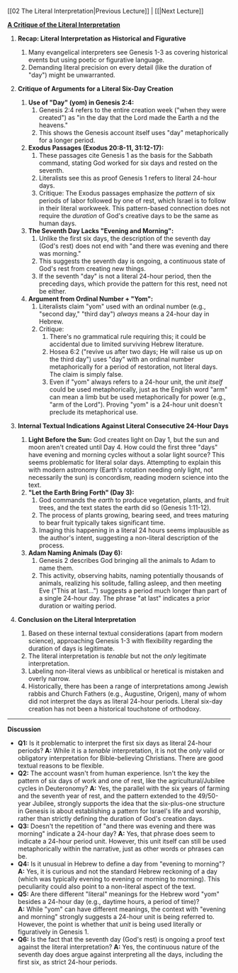 ﻿[[02 The Literal Interpretation|Previous Lecture]] | [[|Next Lecture]]

**[A Critique of the Literal Interpretation](https://www.youtube.com/watch?v=Xz6o_MaiXB0)**

1. **Recap: Literal Interpretation as Historical and Figurative**
    1. Many evangelical interpreters see Genesis 1-3 as covering historical events but using poetic or figurative language.
    2. Demanding literal precision on every detail (like the duration of "day") might be unwarranted.

2. **Critique of Arguments for a Literal Six-Day Creation**
    1. **Use of "Day" (yom) in Genesis 2:4:**
        1. Genesis 2:4 refers to the entire creation week ("when they were created") as "in the day that the Lord made the Earth a nd the heavens."
        2. This shows the Genesis account itself uses "day" metaphorically for a longer period.
    2. **Exodus Passages (Exodus 20:8-11, 31:12-17):**
        1. These passages cite Genesis 1 as the basis for the Sabbath command, stating God worked for six days and rested on the seventh.
        2. Literalists see this as proof Genesis 1 refers to literal 24-hour days.
        3. Critique: The Exodus passages emphasize the *pattern* of six periods of labor followed by one of rest, which Israel is to follow in their literal workweek. This pattern-based connection does not require the *duration* of God's creative days to be the same as human days.
    3. **The Seventh Day Lacks "Evening and Morning":**
        1. Unlike the first six days, the description of the seventh day (God's rest) does not end with "and there was evening and there was morning."
        2. This suggests the seventh day is ongoing, a continuous state of God's rest from creating new things.
        3. If the seventh "day" is not a literal 24-hour period, then the preceding days, which provide the pattern for this rest, need not be either.
    4. **Argument from Ordinal Number + "Yom":**
        1. Literalists claim "yom" used with an ordinal number (e.g., "second day," "third day") *always* means a 24-hour day in Hebrew.    
        2. Critique:
            1. There's no grammatical rule requiring this; it could be accidental due to limited surviving Hebrew literature.
            2. Hosea 6:2 ("revive us after two days; He will raise us up on the third day") uses "day" with an ordinal number metaphorically for a period of restoration, not literal days. The claim is simply false.
            3. Even if "yom" always refers to a 24-hour unit, the *unit itself* could be used metaphorically, just as the English word "arm" can mean a limb but be used metaphorically for power (e.g., "arm of the Lord"). Proving "yom" is a 24-hour unit doesn't preclude its metaphorical use.

3. **Internal Textual Indications Against Literal Consecutive 24-Hour Days**
    1. **Light Before the Sun:** God creates light on Day 1, but the sun and moon aren't created until Day 4. How could the first three "days" have evening and morning cycles without a solar light source? This seems problematic for literal solar days. Attempting to explain this with modern astronomy (Earth's rotation needing only light, not necessarily the sun) is concordism, reading modern science into the text.    
    2. **"Let the Earth Bring Forth" (Day 3):**
        1. God commands the *earth* to produce vegetation, plants, and fruit trees, and the text states the earth did so (Genesis 1:11-12). 
        2. The process of plants growing, bearing seed, and trees maturing to bear fruit typically takes significant time.
        3. Imaging this happening in a literal 24 hours seems implausible as the author's intent, suggesting a non-literal description of the process.
    3. **Adam Naming Animals (Day 6):**
        1. Genesis 2 describes God bringing all the animals to Adam to name them.
        2. This activity, observing habits, naming potentially thousands of animals, realizing his solitude, falling asleep, and then meeting Eve ("This at last...") suggests a period much longer than part of a single 24-hour day. The phrase "at last" indicates a prior duration or waiting period.

4. **Conclusion on the Literal Interpretation**
    1. Based on these internal textual considerations (apart from modern science), approaching Genesis 1-3 with flexibility regarding the duration of days is legitimate.
    2. The literal interpretation is *tenable* but not the *only* legitimate interpretation.
    3. Labeling non-literal views as unbiblical or heretical is mistaken and overly narrow.
    4. Historically, there has been a range of interpretations among Jewish rabbis and Church Fathers (e.g., Augustine, Origen), many of whom did not interpret the days as literal 24-hour periods. Literal six-day creation has not been a historical touchstone of orthodoxy.        

---

**Discussion**

- **Q1:** Is it problematic to interpret the first six days as literal 24-hour periods?
  **A:** While it is a *tenable* interpretation, it is not the *only* valid or obligatory interpretation for Bible-believing Christians. There are good textual reasons to be flexible.
- **Q2:** The account wasn't from human experience. Isn't the key the pattern of six days of work and one of rest, like the agricultural/Jubilee cycles in Deuteronomy?
  **A:** Yes, the parallel with the six years of farming and the seventh year of rest, and the pattern extended to the 49/50-year Jubilee, strongly supports the idea that the six-plus-one structure in Genesis is about establishing a pattern for Israel's life and worship, rather than strictly defining the duration of God's creation days.
- **Q3:** Doesn't the repetition of "and there was evening and there was morning" indicate a 24-hour day?
  **A:** Yes, that phrase does seem to indicate a 24-hour period unit. However, this unit itself can still be used metaphorically within the narrative, just as other words or phrases can be.
- **Q4:** Is it unusual in Hebrew to define a day from "evening to morning"?
  **A:** Yes, it is curious and not the standard Hebrew reckoning of a day (which was typically evening to evening or morning to morning). This peculiarity could also point to a non-literal aspect of the text.
- **Q5:** Are there different "literal" meanings for the Hebrew word "yom" besides a 24-hour day (e.g., daytime hours, a period of time)?   
  **A:** While "yom" can have different meanings, the context with "evening and morning" strongly suggests a 24-hour unit is being referred to. However, the point is whether that *unit* is being used literally or figuratively in Genesis 1.
- **Q6:** Is the fact that the seventh day (God's rest) is ongoing a proof text against the literal interpretation?
  **A:** Yes, the continuous nature of the seventh day does argue against interpreting all the days, including the first six, as strict 24-hour periods.